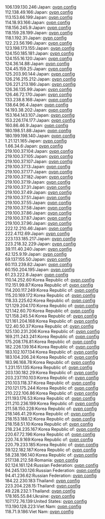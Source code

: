 106.139.130.246:Japan: [ovpn config](vpn/106_139_130_246.ovpn)  
112.138.49.166:Japan: [ovpn config](vpn/112_138_49_166.ovpn)  
113.153.66.199:Japan: [ovpn config](vpn/113_153_66_199.ovpn)  
114.18.93.166:Japan: [ovpn config](vpn/114_18_93_166.ovpn)  
118.156.245.9:Japan: [ovpn config](vpn/118_156_245_9.ovpn)  
118.159.28.199:Japan: [ovpn config](vpn/118_159_28_199.ovpn)  
118.1.192.31:Japan: [ovpn config](vpn/118_1_192_31.ovpn)  
122.23.56.196:Japan: [ovpn config](vpn/122_23_56_196.ovpn)  
123.198.173.155:Japan: [ovpn config](vpn/123_198_173_155.ovpn)  
124.150.185.181:Japan: [ovpn config](vpn/124_150_185_181.ovpn)  
124.155.16.120:Japan: [ovpn config](vpn/124_155_16_120.ovpn)  
124.36.14.88:Japan: [ovpn config](vpn/124_36_14_88.ovpn)  
124.45.159.25:Japan: [ovpn config](vpn/124_45_159_25.ovpn)  
125.203.90.144:Japan: [ovpn config](vpn/125_203_90_144.ovpn)  
126.216.215.212:Japan: [ovpn config](vpn/126_216_215_212.ovpn)  
126.221.213.186:Japan: [ovpn config](vpn/126_221_213_186.ovpn)  
126.36.135.99:Japan: [ovpn config](vpn/126_36_135_99.ovpn)  
126.46.72.170:Japan: [ovpn config](vpn/126_46_72_170.ovpn)  
133.238.8.168:Japan: [ovpn config](vpn/133_238_8_168.ovpn)  
138.64.96.4:Japan: [ovpn config](vpn/138_64_96_4.ovpn)  
14.193.38.202:Japan: [ovpn config](vpn/14_193_38_202.ovpn)  
153.164.143.107:Japan: [ovpn config](vpn/153_164_143_107.ovpn)  
153.226.174.177:Japan: [ovpn config](vpn/153_226_174_177.ovpn)  
160.86.46.9:Japan: [ovpn config](vpn/160_86_46_9.ovpn)  
180.198.51.88:Japan: [ovpn config](vpn/180_198_51_88.ovpn)  
180.199.198.140:Japan: [ovpn config](vpn/180_199_198_140.ovpn)  
1.21.121.165:Japan: [ovpn config](vpn/1_21_121_165.ovpn)  
1.66.34.6:Japan: [ovpn config](vpn/1_66_34_6.ovpn)  
219.100.37.104:Japan: [ovpn config](vpn/219_100_37_104.ovpn)  
219.100.37.105:Japan: [ovpn config](vpn/219_100_37_105.ovpn)  
219.100.37.107:Japan: [ovpn config](vpn/219_100_37_107.ovpn)  
219.100.37.13:Japan: [ovpn config](vpn/219_100_37_13.ovpn)  
219.100.37.177:Japan: [ovpn config](vpn/219_100_37_177.ovpn)  
219.100.37.182:Japan: [ovpn config](vpn/219_100_37_182.ovpn)  
219.100.37.19:Japan: [ovpn config](vpn/219_100_37_19.ovpn)  
219.100.37.31:Japan: [ovpn config](vpn/219_100_37_31.ovpn)  
219.100.37.49:Japan: [ovpn config](vpn/219_100_37_49.ovpn)  
219.100.37.51:Japan: [ovpn config](vpn/219_100_37_51.ovpn)  
219.100.37.55:Japan: [ovpn config](vpn/219_100_37_55.ovpn)  
219.100.37.58:Japan: [ovpn config](vpn/219_100_37_58.ovpn)  
219.100.37.86:Japan: [ovpn config](vpn/219_100_37_86.ovpn)  
219.100.37.87:Japan: [ovpn config](vpn/219_100_37_87.ovpn)  
219.100.37.96:Japan: [ovpn config](vpn/219_100_37_96.ovpn)  
222.12.210.46:Japan: [ovpn config](vpn/222_12_210_46.ovpn)  
222.4.112.69:Japan: [ovpn config](vpn/222_4_112_69.ovpn)  
223.133.185.217:Japan: [ovpn config](vpn/223_133_185_217.ovpn)  
223.218.32.229:Japan: [ovpn config](vpn/223_218_32_229.ovpn)  
39.111.40.240:Japan: [ovpn config](vpn/39_111_40_240.ovpn)  
42.125.9.19:Japan: [ovpn config](vpn/42_125_9_19.ovpn)  
59.137.155.50:Japan: [ovpn config](vpn/59_137_155_50.ovpn)  
60.113.239.82:Japan: [ovpn config](vpn/60_113_239_82.ovpn)  
60.150.204.195:Japan: [ovpn config](vpn/60_150_204_195.ovpn)  
61.23.222.8:Japan: [ovpn config](vpn/61_23_222_8.ovpn)  
110.14.252.60:Korea Republic of: [ovpn config](vpn/110_14_252_60.ovpn)  
112.151.99.87:Korea Republic of: [ovpn config](vpn/112_151_99_87.ovpn)  
114.200.117.249:Korea Republic of: [ovpn config](vpn/114_200_117_249.ovpn)  
115.20.169.172:Korea Republic of: [ovpn config](vpn/115_20_169_172.ovpn)  
118.33.225.62:Korea Republic of: [ovpn config](vpn/118_33_225_62.ovpn)  
121.129.204.170:Korea Republic of: [ovpn config](vpn/121_129_204_170.ovpn)  
121.142.60.70:Korea Republic of: [ovpn config](vpn/121_142_60_70.ovpn)  
121.158.245.54:Korea Republic of: [ovpn config](vpn/121_158_245_54.ovpn)  
121.161.204.168:Korea Republic of: [ovpn config](vpn/121_161_204_168.ovpn)  
122.40.50.37:Korea Republic of: [ovpn config](vpn/122_40_50_37.ovpn)  
125.130.231.206:Korea Republic of: [ovpn config](vpn/125_130_231_206.ovpn)  
169.211.243.241:Korea Republic of: [ovpn config](vpn/169_211_243_241.ovpn)  
175.208.176.81:Korea Republic of: [ovpn config](vpn/175_208_176_81.ovpn)  
182.226.139.164:Korea Republic of: [ovpn config](vpn/182_226_139_164.ovpn)  
183.102.107.134:Korea Republic of: [ovpn config](vpn/183_102_107_134.ovpn)  
183.104.206.24:Korea Republic of: [ovpn config](vpn/183_104_206_24.ovpn)  
183.96.168.78:Korea Republic of: [ovpn config](vpn/183_96_168_78.ovpn)  
1.231.151.135:Korea Republic of: [ovpn config](vpn/1_231_151_135.ovpn)  
203.130.182.29:Korea Republic of: [ovpn config](vpn/203_130_182_29.ovpn)  
203.237.110.103:Korea Republic of: [ovpn config](vpn/203_237_110_103.ovpn)  
210.103.118.37:Korea Republic of: [ovpn config](vpn/210_103_118_37.ovpn)  
210.121.175.244:Korea Republic of: [ovpn config](vpn/210_121_175_244.ovpn)  
210.222.106.86:Korea Republic of: [ovpn config](vpn/210_222_106_86.ovpn)  
211.193.176.53:Korea Republic of: [ovpn config](vpn/211_193_176_53.ovpn)  
211.210.236.199:Korea Republic of: [ovpn config](vpn/211_210_236_199.ovpn)  
211.58.150.228:Korea Republic of: [ovpn config](vpn/211_58_150_228.ovpn)  
218.146.41.29:Korea Republic of: [ovpn config](vpn/218_146_41_29.ovpn)  
218.153.188.12:Korea Republic of: [ovpn config](vpn/218_153_188_12.ovpn)  
218.158.51.10:Korea Republic of: [ovpn config](vpn/218_158_51_10.ovpn)  
218.234.235.167:Korea Republic of: [ovpn config](vpn/218_234_235_167.ovpn)  
220.67.72.196:Korea Republic of: [ovpn config](vpn/220_67_72_196.ovpn)  
220.74.9.169:Korea Republic of: [ovpn config](vpn/220_74_9_169.ovpn)  
220.79.233.185:Korea Republic of: [ovpn config](vpn/220_79_233_185.ovpn)  
39.122.182.187:Korea Republic of: [ovpn config](vpn/39_122_182_187.ovpn)  
58.238.196.140:Korea Republic of: [ovpn config](vpn/58_238_196_140.ovpn)  
217.138.212.58:Romania: [ovpn config](vpn/217_138_212_58.ovpn)  
92.124.161.124:Russian Federation: [ovpn config](vpn/92_124_161_124.ovpn)  
94.245.130.126:Russian Federation: [ovpn config](vpn/94_245_130_126.ovpn)  
94.41.236.62:Russian Federation: [ovpn config](vpn/94_41_236_62.ovpn)  
184.22.230.183:Thailand: [ovpn config](vpn/184_22_230_183.ovpn)  
223.204.228.15:Thailand: [ovpn config](vpn/223_204_228_15.ovpn)  
49.228.232.1:Thailand: [ovpn config](vpn/49_228_232_1.ovpn)  
178.165.55.84:Ukraine: [ovpn config](vpn/178_165_55_84.ovpn)  
107.172.76.139:United States: [ovpn config](vpn/107_172_76_139.ovpn)  
113.190.128.223:Viet Nam: [ovpn config](vpn/113_190_128_223.ovpn)  
118.71.9.186:Viet Nam: [ovpn config](vpn/118_71_9_186.ovpn)  
